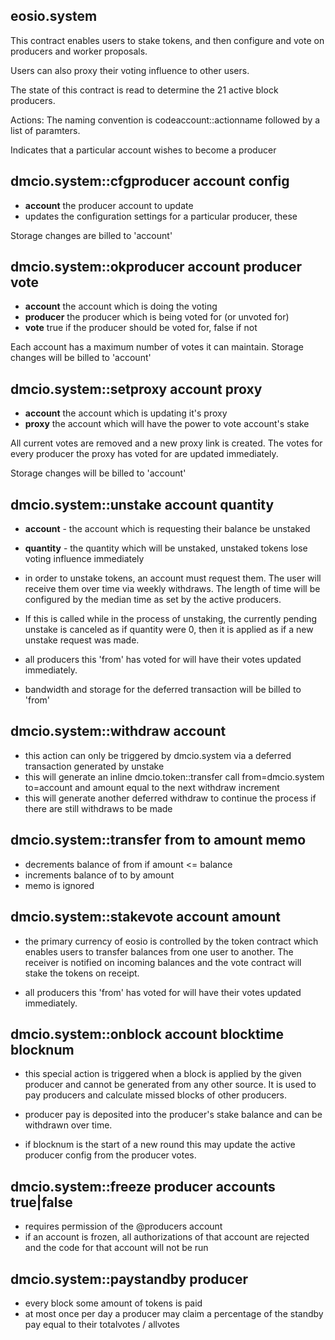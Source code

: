 eosio.system
----------

This contract enables users to stake tokens, and then configure and vote on producers and worker proposals. 

Users can also proxy their voting influence to other users.

The state of this contract is read to determine the 21 active block producers. 

Actions:
The naming convention is codeaccount::actionname followed by a list of paramters.

Indicates that a particular account wishes to become a producer
## dmcio.system::cfgproducer    account config
   - **account** the producer account to update
   - updates the configuration settings for a particular producer, these

   Storage changes are billed to 'account'
   
## dmcio.system::okproducer     account producer vote
   - **account** the account which is doing the voting
   - **producer** the producer which is being voted for (or unvoted for)
   - **vote** true if the producer should be voted for, false if not

   Each account has a maximum number of votes it can maintain. Storage changes will be billed to 'account'

## dmcio.system::setproxy       account proxy
   - **account** the account which is updating it's proxy
   - **proxy** the account which will have the power to vote account's stake

   All current votes are removed and a new proxy link is created. The votes for every producer the proxy
   has voted for are updated immediately.

   Storage changes will be billed to 'account'

## dmcio.system::unstake        account quantity 
   - **account** - the account which is requesting their balance be unstaked
   - **quantity** - the quantity which will be unstaked, unstaked tokens lose voting influence immediately

   - in order to unstake tokens, an account must request them. The user will receive them over
     time via weekly withdraws. The length of time will be configured by the median time as set by
     the active producers.

   - If this is called while in the process of unstaking, the currently pending unstake is canceled as if
     quantity were 0, then it is applied as if a new unstake request was made.

   - all producers this 'from' has voted for will have their votes updated immediately.

   - bandwidth and storage for the deferred transaction will be billed to 'from'

## dmcio.system::withdraw account
   - this action can only be triggered by dmcio.system via a deferred transaction generated by unstake
   - this will generate an inline dmcio.token::transfer call from=dmcio.system to=account and amount equal to the next withdraw increment
   - this will generate another deferred withdraw to continue the process if there are still withdraws to be made


## dmcio.system::transfer from to amount memo
   - decrements balance of from if amount <= balance
   - increments balance of to by amount
   - memo is ignored 

## dmcio.system::stakevote account amount
   - the primary currency of eosio is controlled by the token contract which enables users to transfer
     balances from one user to another. The receiver is notified on incoming balances and the vote contract
     will stake the tokens on receipt.

   - all producers this 'from' has voted for will have their votes updated immediately.


## dmcio.system::onblock   account blocktime blocknum
   - this special action is triggered when a block is applied by the given producer and cannot be generated from
     any other source. It is used to pay producers and calculate missed blocks of other producers. 

   - producer pay is deposited into the producer's stake balance and can be withdrawn over time.

   - if blocknum is the start of a new round this may update the active producer config from the producer votes.

## dmcio.system::freeze producer accounts true|false 
   - requires permission of the @producers account 
   - if an account is frozen, all authorizations of that account are rejected and the code for that account will not be run

## dmcio.system::paystandby producer
   - every block some amount of tokens is paid 
   - at most once per day a producer may claim a percentage of the standby pay equal to their totalvotes / allvotes
